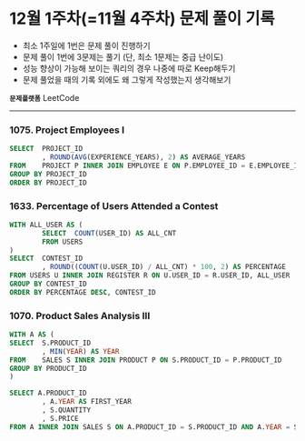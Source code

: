 # 12월 1주차(=11월 4주차) 문제 풀이 기록

- 최소 1주일에 1번은 문제 풀이 진행하기
- 문제 풀이 1번에 3문제는 풀기 (단, 최소 1문제는 중급 난이도)
- 성능 향상이 가능해 보이는 쿼리의 경우 나중에 따로 Keep해두기
- 문제 풀었을 때의 기록 외에도 왜 그렇게 작성했는지 생각해보기

**`문제플랫폼`** LeetCode

---

### 1075. Project Employees I

```sql
SELECT  PROJECT_ID
        , ROUND(AVG(EXPERIENCE_YEARS), 2) AS AVERAGE_YEARS
FROM    PROJECT P INNER JOIN EMPLOYEE E ON P.EMPLOYEE_ID = E.EMPLOYEE_ID
GROUP BY PROJECT_ID
ORDER BY PROJECT_ID
```

### 1633. Percentage of Users Attended a Contest

```sql
WITH ALL_USER AS (
        SELECT  COUNT(USER_ID) AS ALL_CNT
        FROM USERS
)
SELECT  CONTEST_ID
        , ROUND((COUNT(U.USER_ID) / ALL_CNT) * 100, 2) AS PERCENTAGE
FROM USERS U INNER JOIN REGISTER R ON U.USER_ID = R.USER_ID, ALL_USER
GROUP BY CONTEST_ID
ORDER BY PERCENTAGE DESC, CONTEST_ID
```

### 1070. Product Sales Analysis III

```sql
WITH A AS (
SELECT  S.PRODUCT_ID
        , MIN(YEAR) AS YEAR
FROM    SALES S INNER JOIN PRODUCT P ON S.PRODUCT_ID = P.PRODUCT_ID
GROUP BY PRODUCT_ID
)

SELECT A.PRODUCT_ID
        , A.YEAR AS FIRST_YEAR
        , S.QUANTITY
        , S.PRICE
FROM A INNER JOIN SALES S ON A.PRODUCT_ID = S.PRODUCT_ID AND A.YEAR = S.YEAR
```